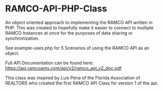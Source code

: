 # RAMCO-API-PHP-Class
An object oriented approach to implementing the RAMCO API written in PHP. This was created to hopefully make it easier to connect to multiple RAMCO Instances at once for the purposes of data sharing or synchronization.

See example-uses.php for 5 Scenarios of using the RAMCO API as an object.

Full API Documentation can be found here:
https://api.ramcoams.com/api/v2/ramco_api_v2_doc.pdf

This class was inspired by Luis Pena of the Florida Association of REALTORS who created the first RAMCO API Class for version 1 of the api.
